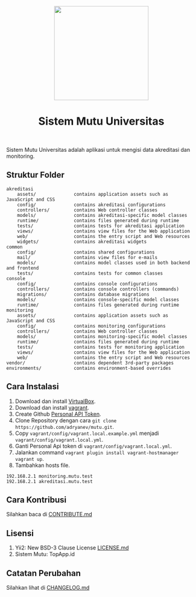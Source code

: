 <p align="center">
    <a href="https://topapp.id" target="_blank">
        <img src="https://topapp.id/admin/images/profil/logo.png" height="250px">
    </a>
    <h1 align="center">Sistem Mutu Universitas</h1>
    <br>
</p>

Sistem Mutu Universitas adalah aplikasi untuk mengisi data akreditasi dan monitoring.

Struktur Folder
-------------------

```
akreditasi
    assets/              contains application assets such as JavaScript and CSS
    config/              contains akreditasi configurations
    controllers/         contains Web controller classes
    models/              contains akreditasi-specific model classes
    runtime/             contains files generated during runtime
    tests/               contains tests for akreditasi application
    views/               contains view files for the Web application
    web/                 contains the entry script and Web resources
    widgets/             contains akreditasi widgets
common
    config/              contains shared configurations
    mail/                contains view files for e-mails
    models/              contains model classes used in both backend and frontend
    tests/               contains tests for common classes    
console
    config/              contains console configurations
    controllers/         contains console controllers (commands)
    migrations/          contains database migrations
    models/              contains console-specific model classes
    runtime/             contains files generated during runtime
monitoring
    assets/              contains application assets such as JavaScript and CSS
    config/              contains monitoring configurations
    controllers/         contains Web controller classes
    models/              contains monitoring-specific model classes
    runtime/             contains files generated during runtime
    tests/               contains tests for monitoring application    
    views/               contains view files for the Web application
    web/                 contains the entry script and Web resources
vendor/                  contains dependent 3rd-party packages
environments/            contains environment-based overrides
```

## Cara Instalasi
1. Download dan install [VirtualBox](https://www.virtualbox.org/wiki/Downloads).
2. Download dan install [vagrant](https://www.vagrantup.com/).
3. Create Github [Personal API Token](https://github.com/blog/1509-personal-api-tokens).
4. Clone Repository dengan cara `git clone https://github.com/adryanev/mutu.git`.
5. Copy `vagrant/config/vagrant.local.example.yml` menjadi `vagrant/config/vagrant.local.yml`.
5. Ganti Personal Api token di `vagrant/config/vagrant.local.yml`.
6. Jalankan command `vagrant plugin install vagrant-hostmanager` `vagrant up`.
7. Tambahkan hosts file.
```
192.168.2.1 monitoring.mutu.test
192.168.2.1 akreditasi.mutu.test
```

## Cara Kontribusi
Silahkan baca di [CONTRIBUTE.md](CONTRIBUTE.md)

## Lisensi
1. Yii2: New BSD-3 Clause License [LICENSE.md](LICENSE.md)
2. Sistem Mutu: TopApp.id

## Catatan Perubahan
Silahkan lihat di [CHANGELOG.md](CHANGELOG.md)